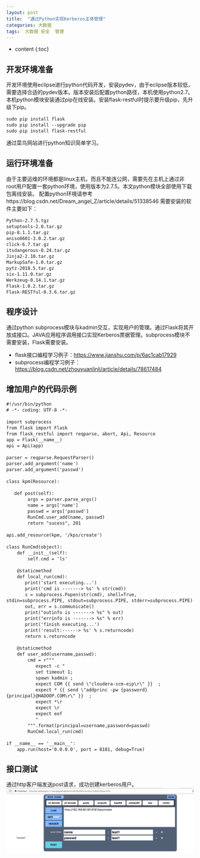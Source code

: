 ```yaml
---
layout: post
title:  "通过Python实现Kerberos主体管理"
categories: 大数据
tags:  大数据 安全  管理  
---
```


* content
{:toc}

## 开发环境准备
开发环境使用eclipse进行python代码开发，安装pydev，由于eclipse版本较低，需要选择合适的pydev版本。版本安装后配置python路径，本机使用python2.7。本机python模块安装通过pip在线安装。安装flask-restful时提示要升级pip，先升级下pip。

~~~
sudo pip install flask
sudo pip install --upgrade pip
sudo pip install flask-restful
~~~
通过菜鸟网站进行python知识简单学习。

## 运行环境准备
由于主要运维的环境都是linux主机，而且不能连公网，需要先在主机上通过非root用户配置一套python环境，使用版本为2.7.5。本文python模块全部使用下载包离线安装。
配置python环境请参考https://blog.csdn.net/Dream_angel_Z/article/details/51338546
需要安装的软件主要如下：

~~~
Python-2.7.5.tgz
setuptools-2.0.tar.gz
pip-8.1.1.tar.gz
aniso8601-3.0.2.tar.gz
click-6.7.tar.gz
itsdangerous-0.24.tar.gz
Jinja2-2.10.tar.gz
MarkupSafe-1.0.tar.gz
pytz-2018.5.tar.gz
six-1.11.0.tar.gz
Werkzeug-0.14.1.tar.gz
Flask-1.0.2.tar.gz
Flask-RESTful-0.3.6.tar.gz
~~~

## 程序设计
通过python subprocess模块与kadmin交互，实现用户的管理。通过Flask将其开放成接口。JAVA应用程序调用接口实现Kerberos票据管理。subprocess模块不需要安装，Flask需要安装。

* flask接口编程学习例子：https://www.jianshu.com/p/6ac1cab17929
* subprocess编程学习例子：https://blog.csdn.net/zhouyuanlinli/article/details/78617484

## 增加用户的代码示例

~~~
#!/usr/bin/python
# -*- coding: UTF-8 -*-

import subprocess
from flask import Flask
from flask_restful import reqparse, abort, Api, Resource
app = Flask(__name__)
api = Api(app)

parser = reqparse.RequestParser()
parser.add_argument('name')
parser.add_argument('passwd')

class kpm(Resource):
    
   def post(self):
        args = parser.parse_args()
        name = args['name']
        passwd = args['passwd']
        RunCmd.user_add(name, passwd)
        return "sucess", 201

api.add_resource(kpm, '/kps/create')

class RunCmd(object):
    def __init__(self):
        self.cmd = 'ls'
 
    @staticmethod
    def local_run(cmd):
       print('start executing...')
       print('cmd is -------> %s' % str(cmd))
       s = subprocess.Popen(str(cmd), shell=True, stdin=subprocess.PIPE, stdout=subprocess.PIPE, stderr=subprocess.PIPE)
       out, err = s.communicate()
       print("outinfo is -------> %s" % out)
       print("errinfo is -------> %s" % err)
       print('finish executing...')
       print('result:------> %s' % s.returncode)
       return s.returncode
    
    @staticmethod
    def user_add(username,passwd):
        cmd = r"""
           expect -c "
           set timeout 1;
           spawn kadmin ;
           expect COM {{ send \"cloudera-scm-eip\r\" }}  ;
           expect * {{ send \"addprinc -pw {password} {principal}@HADOOP.COM\r\" }}  ;
           expect *\r
           expect \r
           expect eof
           "
        """.format(principal=username,password=passwd)
        RunCmd.local_run(cmd)
        
if __name__ == '__main__':
    app.run(host='0.0.0.0', port = 8181, debug=True)  
~~~
## 接口测试
通过http客户端发送post请求，成功创建kerberos用户。
![](https://raw.githubusercontent.com/shockw/shockw.github.io/master/img/20180821/1.png)